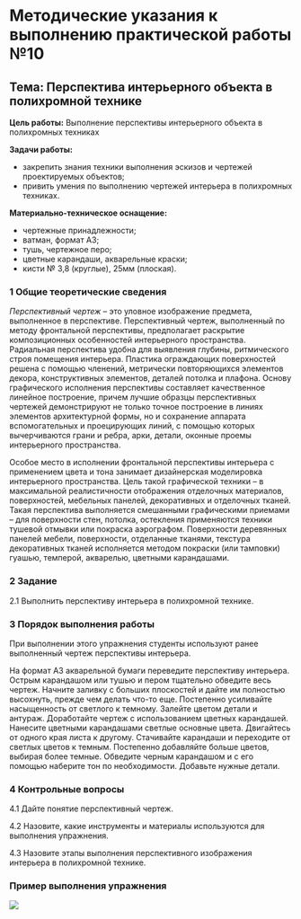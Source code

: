 # Методические указания к выполнению практической работы №10

## Тема: Перспектива интерьерного объекта в полихромной технике

**Цель работы:** Выполнение перспективы интерьерного объекта в полихромных техниках

**Задачи работы:**

*   закрепить знания техники выполнения эскизов и чертежей проектируемых объектов;
*   привить умения по выполнению чертежей интерьера в полихромных техниках.

**Материально-техническое оснащение:**

*   чертежные принадлежности;
*   ватман, формат А3;
*   тушь, чертежное перо;
*   цветные карандаши, акварельные краски;
*   кисти № 3,8 (круглые), 25мм (плоская).

### 1 Общие теоретические сведения

_Перспективный чертеж_ – это уловное изображение предмета, выполненное в перспективе. Перспективный чертеж, выполненный по методу фронтальной перспективы, предполагает раскрытие композиционных особенностей интерьерного пространства. Радиальная перспектива удобна для выявления глубины, ритмического строя помещения интерьера. Пластика ограждающих поверхностей решена с помощью членений, метрически повторяющихся элементов декора, конструктивных элементов, деталей потолка и плафона. Основу графического исполнения перспективы составляет качественное линейное построение, причем лучшие образцы перспективных чертежей демонстрируют не только точное построение в линиях элементов архитектурной формы, но и сохранение аппарата вспомогательных и проецирующих линий, с помощью которых вычерчиваются грани и ребра, арки, детали, оконные проемы интерьерного пространства.

Особое место в исполнении фронтальной перспективы интерьера с применением цвета и тона занимает дизайнерская моделировка интерьерного пространства. Цель такой графической техники – в максимальной реалистичности отображения отделочных материалов, поверхностей, мебельных панелей, декоративных и отделочных тканей. Такая перспектива выполняется смешанными графическими приемами – для поверхности стен, потолка, остекления применяются техники тушевой отмывки или покраска аэрографом. Поверхности деревянных панелей мебели, поверхности, отделанные тканями, текстура декоративных тканей исполняется методом покраски (или тамповки) гуашью, темперой, акварелью, цветными карандашами.

### 2 Задание

2.1 Выполнить перспективу интерьера в полихромной технике.

### 3 Порядок выполнения работы

При выполнении этого упражнения студенты используют ранее выполненный чертеж перспективы интерьера.

На формат А3 акварельной бумаги переведите перспективу интерьера. Острым карандашом или тушью и пером тщательно обведите весь чертеж. Начните заливку с больших плоскостей и дайте им полностью высохнуть, прежде чем делать что-то еще. Постепенно усиливайте насыщенность от светлого к темному. Залейте цветом детали и антураж. Доработайте чертеж с использованием цветных карандашей. Нанесите цветными карандашами светлые основные цвета. Двигайтесь от одного края листа к другому. Стачивайте карандаши и переходите от светлых цветов к темным. Постепенно добавляйте больше цветов, выбирая более темные. Обведите черным карандашом и с его помощью наберите тон по необходимости. Добавьте нужные детали.

### 4 Контрольные вопросы

4.1 Дайте понятие перспективный чертеж.

4.2 Назовите, какие инструменты и материалы используются для выполнения упражнения.

4.3 Назовите этапы выполнения перспективного изображения интерьера в полихромной технике.

### Пример выполнения упражнения

![](assets/a10.png)